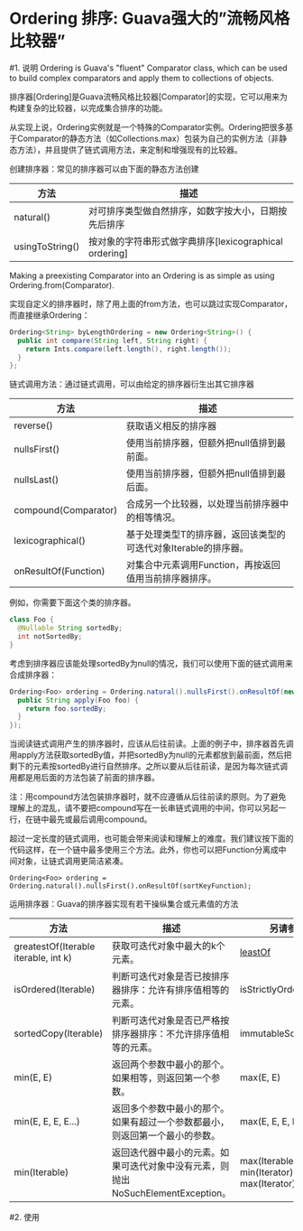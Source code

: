 Ordering 排序: Guava强大的”流畅风格比较器”
======

#1. 说明
Ordering is Guava's "fluent" Comparator class, which can be used to build complex comparators and apply them to collections of objects.

排序器[Ordering]是Guava流畅风格比较器[Comparator]的实现，它可以用来为构建复杂的比较器，以完成集合排序的功能。

从实现上说，Ordering实例就是一个特殊的Comparator实例。Ordering把很多基于Comparator的静态方法（如Collections.max）包装为自己的实例方法（非静态方法），并且提供了链式调用方法，来定制和增强现有的比较器。


创建排序器：常见的排序器可以由下面的静态方法创建


方法 				|描述
---					| ---
natural()			| 对可排序类型做自然排序，如数字按大小，日期按先后排序
usingToString()		| 按对象的字符串形式做字典排序[lexicographical ordering]

Making a preexisting Comparator into an Ordering is as simple as using Ordering.from(Comparator).

实现自定义的排序器时，除了用上面的from方法，也可以跳过实现Comparator，而直接继承Ordering：

```java
Ordering<String> byLengthOrdering = new Ordering<String>() {
  public int compare(String left, String right) {
    return Ints.compare(left.length(), right.length());
  }
};
```
链式调用方法：通过链式调用，可以由给定的排序器衍生出其它排序器

方法 					| 描述
---						| ---
reverse()				| 获取语义相反的排序器
nullsFirst()			| 使用当前排序器，但额外把null值排到最前面。
nullsLast()				| 使用当前排序器，但额外把null值排到最后面。
compound(Comparator)	| 合成另一个比较器，以处理当前排序器中的相等情况。
lexicographical()		| 基于处理类型T的排序器，返回该类型的可迭代对象Iterable<T>的排序器。
onResultOf(Function)	| 对集合中元素调用Function，再按返回值用当前排序器排序。

例如，你需要下面这个类的排序器。

```java
class Foo {
  @Nullable String sortedBy;
  int notSortedBy;
}
```
考虑到排序器应该能处理sortedBy为null的情况，我们可以使用下面的链式调用来合成排序器：

```java
Ordering<Foo> ordering = Ordering.natural().nullsFirst().onResultOf(new Function<Foo, String>() {
  public String apply(Foo foo) {
    return foo.sortedBy;
  }
});
```

当阅读链式调用产生的排序器时，应该从后往前读。上面的例子中，排序器首先调用apply方法获取sortedBy值，并把sortedBy为null的元素都放到最前面，然后把剩下的元素按sortedBy进行自然排序。之所以要从后往前读，是因为每次链式调用都是用后面的方法包装了前面的排序器。

注：用compound方法包装排序器时，就不应遵循从后往前读的原则。为了避免理解上的混乱，请不要把compound写在一长串链式调用的中间，你可以另起一行，在链中最先或最后调用compound。

超过一定长度的链式调用，也可能会带来阅读和理解上的难度。我们建议按下面的代码这样，在一个链中最多使用三个方法。此外，你也可以把Function分离成中间对象，让链式调用更简洁紧凑。

	Ordering<Foo> ordering = Ordering.natural().nullsFirst().onResultOf(sortKeyFunction);

运用排序器：Guava的排序器实现有若干操纵集合或元素值的方法

方法 									| 描述 																| 另请参见
--- 									| ---- 																| ----
greatestOf(Iterable iterable, int k)	| 获取可迭代对象中最大的k个元素。										| <a href="http://docs.guava-libraries.googlecode.com/git-history/release/javadoc/com/google/common/collect/Ordering.html#leastOf(java.lang.Iterable, int)">leastOf</a>
isOrdered(Iterable)						| 判断可迭代对象是否已按排序器排序：允许有排序值相等的元素。					| isStrictlyOrdered
sortedCopy(Iterable)					| 判断可迭代对象是否已严格按排序器排序：不允许排序值相等的元素。				| immutableSortedCopy
min(E, E)								| 返回两个参数中最小的那个。如果相等，则返回第一个参数。					| max(E, E)
min(E, E, E, E...)						| 返回多个参数中最小的那个。如果有超过一个参数都最小，则返回第一个最小的参数。	| max(E, E, E, E...)
min(Iterable)							| 返回迭代器中最小的元素。如果可迭代对象中没有元素，则抛出NoSuchElementException。	|max(Iterable), min(Iterator), max(Iterator)

#2. 使用




